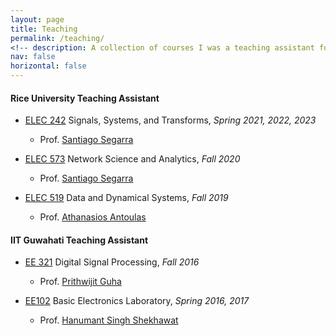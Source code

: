 ```yaml
---
layout: page
title: Teaching
permalink: /teaching/
<!-- description: A collection of courses I was a teaching assistant for. -->
nav: false
horizontal: false
---
```


#### Rice University Teaching Assistant
- [ELEC 242](https://courses.rice.edu/courses/!SWKSCAT.cat?p_action=COURSE&p_term=202120&p_crn=20092) Signals, Systems, and Transforms, <i>Spring 2021, 2022, 2023</i>
  * Prof. [Santiago Segarra](https://segarra.rice.edu/)

- [ELEC 573](https://networkscience.rice.edu/) Network Science and Analytics, <i>Fall 2020</i>
  * Prof. [Santiago Segarra](https://segarra.rice.edu/)

- [ELEC 519](https://courses.rice.edu/courses/!SWKSCAT.cat?p_action=COURSE&p_term=202010&p_crn=14436) Data and Dynamical Systems, <i>Fall 2019</i>
  * Prof. [Athanasios Antoulas](https://www.ece.rice.edu/~aca/)

#### IIT Guwahati Teaching Assistant

- [EE 321](https://iitg.ac.in/acad/CourseStructure/Btech2018/EC/EE321.html) Digital Signal Processing, <i>Fall 2016</i>
  * Prof. [Prithwijit Guha](https://www.iitg.ac.in/eee/faculty_profile.php?name=prg)

- [EE102](https://iitg.ac.in/acad/CourseStructure/Btech2018/CommonCourses/EE102.htm) Basic Electronics Laboratory, <i>Spring 2016, 2017</i>
  * Prof. [Hanumant Singh Shekhawat](https://sites.google.com/site/gogameri)
